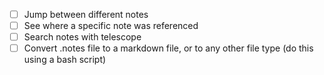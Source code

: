 - [ ] Jump between different notes
- [ ] See where a specific note was referenced
- [ ] Search notes with telescope
- [ ] Convert .notes file to a markdown file, or to any other file type (do this using a bash script)
